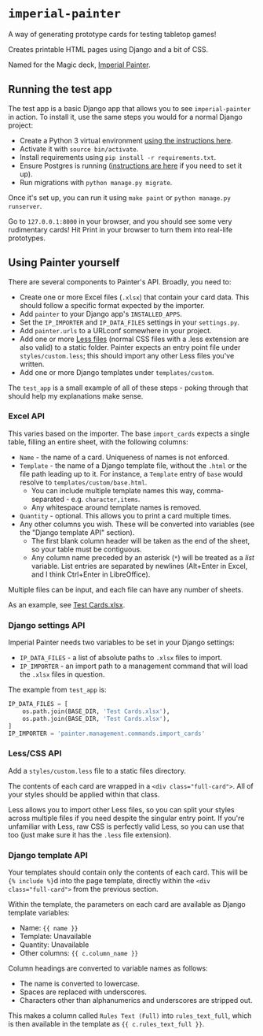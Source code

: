 # `imperial-painter`

A way of generating prototype cards for testing tabletop games!

Creates printable HTML pages using Django and a bit of CSS.

Named for the Magic deck, [Imperial Painter](http://www.mtgtop8.com/event?e=6724&d=238610).

## Running the test app

The test app is a basic Django app that allows you to see `imperial-painter` in action. To install it, use the same steps you would for a normal Django project:

* Create a Python 3 virtual environment [using the instructions here](https://docs.python.org/3/library/venv.html).
* Activate it with `source bin/activate`.
* Install requirements using `pip install -r requirements.txt`.
* Ensure Postgres is running ([instructions are here](https://www.postgresql.org/) if you need to set it up).
* Run migrations with `python manage.py migrate`.

Once it's set up, you can run it using `make paint` or `python manage.py runserver`.

Go to `127.0.0.1:8000` in your browser, and you should see some very rudimentary cards! Hit Print in your browser to turn them into real-life prototypes.

## Using Painter yourself

There are several components to Painter's API. Broadly, you need to:

* Create one or more Excel files (`.xlsx`) that contain your card data. This should follow a specific format expected by the importer.
* Add `painter` to your Django app's `INSTALLED_APPS`.
* Set the `IP_IMPORTER` and `IP_DATA_FILES` settings in your `settings.py`.
* Add `painter.urls` to a URLconf somewhere in your project.
* Add one or more [Less files](http://lesscss.org/) (normal CSS files with a .less extension are also valid) to a static folder. Painter expects an entry point file under `styles/custom.less`; this should import any other Less files you've written.
* Add one or more Django templates under `templates/custom`.

The `test_app` is a small example of all of these steps - poking through that should help my explanations make sense.

### Excel API

This varies based on the importer. The base `import_cards` expects a single table, filling an entire sheet, with the following columns:

* `Name` - the name of a card. Uniqueness of names is not enforced.
* `Template` - the name of a Django template file, without the `.html` or the file path leading up to it. For instance, a `Template` entry of `base` would resolve to `templates/custom/base.html`.
    * You can include multiple template names this way, comma-separated - e.g. `character,items`.
    * Any whitespace around template names is removed.
* `Quantity` - optional. This allows you to print a card multiple times.
* Any other columns you wish. These will be converted into variables (see the "Django template API" section).
    * The first blank column header will be taken as the end of the sheet, so your table must be contiguous.
    * Any column name preceded by an asterisk (`*`) will be treated as a _list_ variable. List entries are separated by newlines (Alt+Enter in Excel, and I think Ctrl+Enter in LibreOffice).

Multiple files can be input, and each file can have any number of sheets.

As an example, see [Test Cards.xlsx](https://github.com/adam-thomas/imperial-painter/blob/master/Test%20Cards.xlsx).

### Django settings API

Imperial Painter needs two variables to be set in your Django settings:

* `IP_DATA_FILES` - a list of absolute paths to `.xlsx` files to import.
* `IP_IMPORTER` - an import path to a management command that will load the `.xlsx` files in question.

The example from `test_app` is:

```python
IP_DATA_FILES = [
    os.path.join(BASE_DIR, 'Test Cards.xlsx'),
    os.path.join(BASE_DIR, 'Test Cards.xlsx'),
]
IP_IMPORTER = 'painter.management.commands.import_cards'
```

### Less/CSS API

Add a `styles/custom.less` file to a static files directory.

The contents of each card are wrapped in a `<div class="full-card">`. All of your styles should be applied within that class.

Less allows you to import other Less files, so you can split your styles across multiple files if you need despite the singular entry point. If you're unfamiliar with Less, raw CSS is perfectly valid Less, so you can use that too (just make sure it has the `.less` file extension).

### Django template API

Your templates should contain only the contents of each card. This will be `{% include %}`d into the page template, directly within the `<div class="full-card">` from the previous section.

Within the template, the parameters on each card are available as Django template variables:

* Name: `{{ name }}`
* Template: Unavailable
* Quantity: Unavailable
* Other columns: `{{ c.column_name }}`

Column headings are converted to variable names as follows:

* The name is converted to lowercase.
* Spaces are replaced with underscores.
* Characters other than alphanumerics and underscores are stripped out.

This makes a column called `Rules Text (Full)` into `rules_text_full`, which is then available in the template as `{{ c.rules_text_full }}`.
